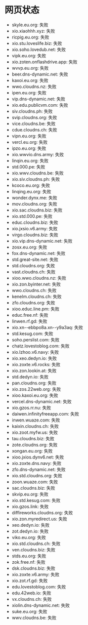 # 网页状态
- skyle.eu.org: 失败
- xio.xiaohhh.xyz: 失败
- ricpig.eu.org: 失败
- xio.stu.loveslife.biz: 失败
- xio.soho.lovedub.net: 失败
- vipk.eu.org: 失败
- xio.zoten.onflashdrive.app: 失败
- wvvp.eu.org: 失败
- beer.dns-dynamic.net: 失败
- kaxoi.eu.org: 失败
- wwo.cloudns.nz: 失败
- ipen.eu.org: 失败
- vip.dns-dynamic.net: 失败
- xio.edu.publicvm.com: 失败
- siv.cloudns.ph: 失败
- svip.cloudns.org: 失败
- vice.cloudns.be: 失败
- cdue.cloudns.ch: 失败
- vipn.eu.org: 失败
- vercl.eu.org: 失败
- ipzo.eu.org: 失败
- xio.wwvio.dns.army: 失败
- linqin.eu.org: 失败
- std.000.pe: 失败
- xio.wwv.cloudns.be: 失败
- xio.siv.cloudns.ph: 失败
- kcoco.eu.org: 失败
- linqing.eu.org: 失败
- wonder.dynx.me: 失败
- mov.cloudns.org: 失败
- xio.sac.cloudns.biz: 失败
- xio.std.000.pe: 失败
- educ.cloudns.biz: 失败
- xio.jxsio.v6.army: 失败
- virgo.cloudns.biz: 失败
- xio.vip.dns-dynamic.net: 失败
- zosx.eu.org: 失败
- fox.dns-dynamic.net: 失败
- std.great-site.net: 失败
- std.cloudns.org: 失败
- vast.cloudns.ch: 失败
- xioo.wwo.cloudns.nz: 失败
- xio.zon.byinter.net: 失败
- wwo.cloudns.ch: 失败
- kenelm.cloudns.ch: 失败
- zfo.cloudns.org: 失败
- xioo.educ.line.pm: 失败
- educ.free.nf: 失败
- linwen.rf.gd: 失败
- xio.xn--ebbpo8a.xn--y9a3aq: 失败
- std.kesug.com: 失败
- soho.perslist.com: 失败
- chatz.lovestoblog.com: 失败
- xio.lzhoo.v6.navy: 失败
- xio.xeo.dedyn.io: 失败
- xio.zoxte.v6.rocks: 失败
- xio.zon.lookin.at: 失败
- std.dedyn.io: 失败
- pan.cloudns.org: 失败
- xio.zos.22web.org: 失败
- xioo.kaxoi.eu.org: 失败
- vercel.dns-dynamic.net: 失败
- xio.gzos.rr.nu: 失败
- daiwen.infinityfreeapp.com: 失败
- inwen.wuaze.com: 失败
- kaixin.cloudns.ch: 失败
- xio.zoot.myfw.us: 失败
- tau.cloudns.biz: 失败
- zote.cloudns.org: 失败
- xongan.eu.org: 失败
- xioo.jxios.dynv6.net: 失败
- xio.zoxte.dns.navy: 失败
- zfo.dns-dynamic.net: 失败
- xio.std.cloudns.org: 失败
- zoon.wuaze.com: 失败
- sac.cloudns.biz: 失败
- skvip.eu.org: 失败
- xio.std.kesug.com: 失败
- xio.gzos.link: 失败
- diffireworks.cloudns.org: 失败
- xio.zon.myredirect.us: 失败
- xeo.dedyn.io: 失败
- zot.dedyn.io: 失败
- viko.eu.org: 失败
- xio.std.cloudns.ch: 失败
- ven.cloudns.biz: 失败
- stds.eu.org: 失败
- zok.free.nf: 失败
- dsk.cloudns.biz: 失败
- xio.zoxte.v6.army: 失败
- xio.zot.rf.gd: 失败
- edu.lovestoblog.com: 失败
- edu.42web.io: 失败
- vx.cloudns.ch: 失败
- xiolin.dns-dynamic.net: 失败
- suke.eu.org: 失败
- wwv.cloudns.be: 失败
